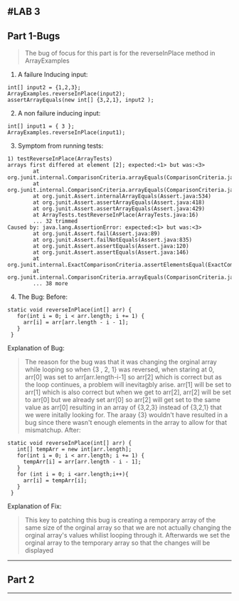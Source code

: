 #**LAB 3**
---
## **Part 1-Bugs**
> The bug of focus for this part is for the reverseInPlace method in ArrayExamples
1) A failure Inducing input:
```
int[] input2 = {1,2,3};
ArrayExamples.reverseInPlace(input2);
assertArrayEquals(new int[] {3,2,1}, input2 );

```
2) A non failure inducing input:
```
int[] input1 = { 3 };
ArrayExamples.reverseInPlace(input1);

```  
3) Symptom from running tests:
```
1) testReverseInPlace(ArrayTests)
arrays first differed at element [2]; expected:<1> but was:<3>
    	at org.junit.internal.ComparisonCriteria.arrayEquals(ComparisonCriteria.java:78)
    	at org.junit.internal.ComparisonCriteria.arrayEquals(ComparisonCriteria.java:28)
    	at org.junit.Assert.internalArrayEquals(Assert.java:534)
    	at org.junit.Assert.assertArrayEquals(Assert.java:418)
    	at org.junit.Assert.assertArrayEquals(Assert.java:429)
    	at ArrayTests.testReverseInPlace(ArrayTests.java:16)
    	... 32 trimmed
Caused by: java.lang.AssertionError: expected:<1> but was:<3>
    	at org.junit.Assert.fail(Assert.java:89)
    	at org.junit.Assert.failNotEquals(Assert.java:835)
    	at org.junit.Assert.assertEquals(Assert.java:120)
    	at org.junit.Assert.assertEquals(Assert.java:146)
    	at org.junit.internal.ExactComparisonCriteria.assertElementsEqual(ExactComparisonCriteria.java:8)
    	at org.junit.internal.ComparisonCriteria.arrayEquals(ComparisonCriteria.java:76)
    	... 38 more

```
4) The Bug:
Before:
```
static void reverseInPlace(int[] arr) {
   for(int i = 0; i < arr.length; i += 1) {
     arr[i] = arr[arr.length - i - 1];
   }
 }

```
Explanation of Bug:
> The reason for the bug was that it was changing the orginal array while looping so when
> {3 , 2, 1} was reversed, when staring at 0, arr[0] was set to arr[arr.length-i-1] so arr[2] which is correct
> but as the loop continues, a problem will inevitagbly arise. arr[1] will be set to arr[1] which is also correct
> but when we get to arr[2], arr[2] will be set to arr[0] but we already set arr[0] so arr[2] will get set to the same
> value as arr[0] resulting in an array of {3,2,3} instead of {3,2,1} that we were initally looking for. The araay {3}
> wouldn't have resulted in a bug since there wasn't enough elements in the array to allow for that mismatchup.
After:
```
static void reverseInPlace(int[] arr) {
   int[] tempArr = new int[arr.length];
   for(int i = 0; i < arr.length; i += 1) {
     tempArr[i] = arr[arr.length - i - 1];
   }
   for (int i = 0; i <arr.length;i++){
     arr[i] = tempArr[i];
   }
 }

```
Explanation of Fix:
> This key to patching this bug is creating a remporary array of the same size of the orginal array so that
> we are not actually changing the orginal array's values whilist looping through it. Afterwards we set the orginal array
> to the temporary array so that the changes will be displayed
> 
---
## **Part 2**
---

